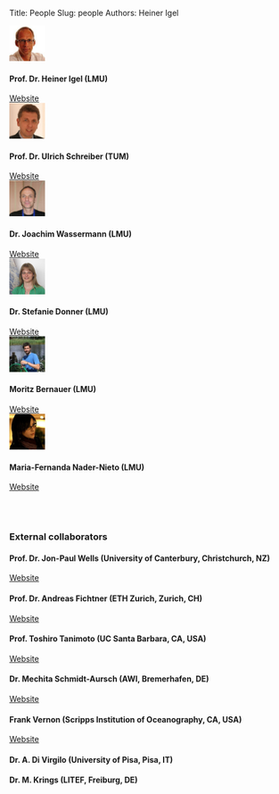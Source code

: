 Title: People
Slug: people
Authors: Heiner Igel

<div class="media">
    <a class="pull-left" href="#">
        <img style="max-height: 64px; max-width: 64px" src="../images/people/igel.jpg" alt="Heiner Igel" class="img-circle media-object">
    </a>
    <div class="media-body">
        <h4 class="media-heading">Prof. Dr. Heiner Igel (LMU)</h4>
        <a href="http://www.geophysik.uni-muenchen.de/Members/igel">Website</a>
    </div>
</div>


<div class="media">
    <a class="pull-left" href="#">
        <img style="max-height: 64px; max-width: 64px" src="../images/people/schreiber.jpg" alt="Ulrich Schreiber" class="img-circle media-object">
    </a>
    <div class="media-body">
        <h4 class="media-heading">Prof. Dr. Ulrich Schreiber (TUM)</h4>
        <a href="http://www.iapg.bgu.tum.de/Mitarbeiter/Karl_Ulrich_Schreiber">Website</a>
    </div>
</div>


<div class="media">
    <a class="pull-left" href="#">
        <img style="max-height: 64px; max-width: 64px" src="../images/people/wassermann.jpg" alt="Joachim Wassermann" class="img-circle media-object">
    </a>
    <div class="media-body">
        <h4 class="media-heading">Dr. Joachim Wassermann (LMU)</h4>
        <a href="http://www.geophysik.uni-muenchen.de/Members/jowa">Website</a>
    </div>
</div>


<div class="media">
    <a class="pull-left" href="#">
        <img style="max-height: 64px; max-width: 64px" src="../images/people/donner.jpg" alt="Stefanie Donner" class="img-circle media-object">
    </a>
    <div class="media-body">
        <h4 class="media-heading">Dr. Stefanie Donner (LMU)</h4>
        <a href="http://www.geophysik.uni-muenchen.de/Members/donner">Website</a>
    </div>
</div>


<div class="media">
    <a class="pull-left" href="#">
        <img style="max-height: 64px; max-width: 64px" src="../images/people/bernauer.jpg" alt="Moritz Bernauer" class="img-circle media-object">
    </a>
    <div class="media-body">
        <h4 class="media-heading">Moritz Bernauer (LMU)</h4>
        <a href="http://www.geophysik.uni-muenchen.de/Members/bernauer">Website</a>
    </div>
</div>


<div class="media">
    <a class="pull-left" href="#">
        <img style="max-height: 64px; max-width: 64px" src="../images/people/nader.jpg" alt="Maria-Fernanda Nader-Nieto" class="img-circle media-object">
    </a>
    <div class="media-body">
        <h4 class="media-heading">Maria-Fernanda Nader-Nieto (LMU)</h4>
        <a href="http://www.geophysik.uni-muenchen.de/Members/nader">Website</a>
    </div>
</div>

<br> </br>



<h3> External collaborators </h3>

<div class="media">
    <div class="media-body">
        <h4 class="media-heading">Prof. Dr. Jon-Paul Wells (University of Canterbury, Christchurch, NZ)</h4>
        <a href="http://www.phys.canterbury.ac.nz/people/wells.shtml">Website</a>
    </div>
</div>



<div class="media">
    <div class="media-body">
        <h4 class="media-heading">Prof. Dr. Andreas Fichtner (ETH Zurich, Zurich, CH)</h4>
        <a href="http://www.cos.ethz.ch/imprint/people/professors/andreafi">Website</a>
    </div>
</div>


<div class="media">
    <div class="media-body">
        <h4 class="media-heading">Prof. Toshiro Tanimoto (UC Santa Barbara, CA, USA)</h4>
        <a href="http://www.geol.ucsb.edu/people/toshiro-tanimoto">Website</a>
    </div>
</div>



<div class="media">
    <div class="media-body">
        <h4 class="media-heading">Dr. Mechita Schmidt-Aursch (AWI, Bremerhafen, DE)</h4>
        <a href="http://www.awi.de/People/schow?mschmidt">Website</a>
    </div>
</div>


<div class="media">
    <div class="media-body">
        <h4 class="media-heading">Frank Vernon (Scripps Institution of Oceanography, CA, USA)</h4>
        <a href="http://igpp.ucsd.edu/person/flvernon">Website</a>
    </div>
</div>



<div class="media">
    <div class="media-body">
        <h4 class="media-heading">Dr. A. Di Virgilo (University of Pisa, Pisa, IT)</h4>
    </div>
</div>


<div class="media">
    <div class="media-body">
        <h4 class="media-heading">Dr. M. Krings (LITEF, Freiburg, DE)</h4>
    </div>
</div>





